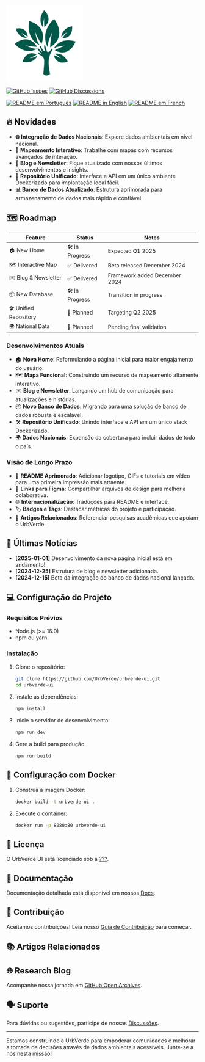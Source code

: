<img src="src/assets/images/logo-white.png" alt="UrbVerde" width="200" height="200"> <!-- colocar logo com texto kk-->
<!-- ![UrbVerde](src/assets/images/logo-white.png) colocar logo com texto kk -->

<!-- ![Teaser](imgs/teaser.png) colocar img da plataforma -->

<!-- [![PyPI - Version](https://img.shields.io/pypi/UrbVerde/urbverde-ui)](https://pypi.org/project/)
[![PyPI - Downloads](https://img.shields.io/pypi/UrbVerde/urbverde-ui)](https://pypi.org/project/) -->
[![GitHub Issues](https://img.shields.io/github/issues/UrbVerde/urbverde-ui)](https://github.com/UrbVerde/urbverde-ui/issues)
[![GitHub Discussions](https://img.shields.io/github/discussions/UrbVerde/urbverde-ui)](https://github.com/UrbVerde/urbverde-ui/discussions)

[![README em Português](https://img.shields.io/badge/Francais-d9d9d9)](./README_BR.md)
[![README in English](https://img.shields.io/badge/English-d9d9d9)](./README.md)
[![README em French](https://img.shields.io/badge/Francais-d9d9d9)](./README_FR.md)
<!-- [![한국어 README](https://img.shields.io/badge/한국어-d9d9d9)](./README_KR.md)
[![简体中文版自述文件](https://img.shields.io/badge/简体中文-d9d9d9)](./README_CN.md)
[![日本語版 README](https://img.shields.io/badge/日本語-d9d9d9)](./README_JA.md) -->

<!-- Bem-vindo ao projeto UrbVerde UI! Este repositório faz parte da iniciativa open-source UrbVerde, que visa democratizar dados ambientais e promover a sustentabilidade urbana. A interface foi projetada para oferecer uma plataforma intuitiva, rápida e altamente acessível para explorar insights geoespaciais e socioambientais. -->


## 🔥 Novidades

- **🌐 Integração de Dados Nacionais**: Explore dados ambientais em nível nacional.
- **📍 Mapeamento Interativo**: Trabalhe com mapas com recursos avançados de interação.
- **📖 Blog e Newsletter**: Fique atualizado com nossos últimos desenvolvimentos e insights.
- **🔗 Repositório Unificado**: Interface e API em um único ambiente Dockerizado para implantação local fácil.
- **📊 Banco de Dados Atualizado**: Estrutura aprimorada para armazenamento de dados mais rápido e confiável.


## 🗺️ Roadmap

| Feature               | Status  | Notes                             |
|-----------------------|---------|-----------------------------------------|
| 🏠 New Home           | 🛠️ In Progress | Expected Q1 2025                  |
| 🗺️ Interactive Map    | ✅ Delivered  | Beta released December 2024      |
| ✉️ Blog & Newsletter  | ✅ Delivered  | Framework added December 2024    |
| 📦 New Database       | 🛠️ In Progress | Transition in progress           |
| 🛠️ Unified Repository | 🚧 Planned   | Targeting Q2 2025                |
| 🌍 National Data      | 🚧 Planned   | Pending final validation         |


### Desenvolvimentos Atuais

- 🏠 **Nova Home**: Reformulando a página inicial para maior engajamento do usuário.
- 🗺️ **Mapa Funcional**: Construindo um recurso de mapeamento altamente interativo.
- ✉️ **Blog e Newsletter**: Lançando um hub de comunicação para atualizações e histórias.
- 📦 **Novo Banco de Dados**: Migrando para uma solução de banco de dados robusta e escalável.
- 🛠️ **Repositório Unificado**: Unindo interface e API em um único stack Dockerizado.
- 🌍 **Dados Nacionais**: Expansão da cobertura para incluir dados de todo o país.

### Visão de Longo Prazo

- 🎨 **README Aprimorado**: Adicionar logotipo, GIFs e tutoriais em vídeo para uma primeira impressão mais atraente.
- 📄 **Links para Figma**: Compartilhar arquivos de design para melhoria colaborativa.
- 🌐 **Internacionalização**: Traduções para README e interface.
- 🏷️ **Badges e Tags**: Destacar métricas do projeto e participação.
- 📑 **Artigos Relacionados**: Referenciar pesquisas acadêmicas que apoiam o UrbVerde.

## 🎉 Últimas Notícias

- **[2025-01-01]** Desenvolvimento da nova página inicial está em andamento!
- **[2024-12-25]** Estrutura de blog e newsletter adicionada.
- **[2024-12-15]** Beta da integração do banco de dados nacional lançado.

## 💻 Configuração do Projeto

### Requisitos Prévios

- Node.js (>= 16.0)
- npm ou yarn

### Instalação

1. Clone o repositório:
   ```sh
   git clone https://github.com/UrbVerde/urbverde-ui.git
   cd urbverde-ui
   ```

2. Instale as dependências:
   ```sh
   npm install
   ```

3. Inicie o servidor de desenvolvimento:
   ```sh
   npm run dev
   ```

4. Gere a build para produção:
   ```sh
   npm run build
   ```

## 🐳 Configuração com Docker

1. Construa a imagem Docker:
   ```sh
   docker build -t urbverde-ui .
   ```

2. Execute o container:
   ```sh
   docker run -p 8080:80 urbverde-ui
   ```

## 📜 Licença

O UrbVerde UI está licenciado sob a [???](LICENSE).

## 📖 Documentação

Documentação detalhada está disponível em nossos [Docs](). <!-- https://urbverde.org/docs). -->

## 🧩 Contribuição

Aceitamos contribuições! Leia nosso [Guia de Contribuição](CONTRIBUTING.md) para começar.

## 📚 Artigos Relacionados

<!-- - Doe, J. et al. (2024). "Environmental Insights through Web-Based Mapping Platforms." -->
<!-- - Smith, A. et al. (2023). "Democratizing Data for Urban Sustainability." -->

## 🌐 Research Blog 

Acompanhe nossa jornada em [GitHub Open Archives](). <!-- https://github.com/UrbVerde/urbverde-blog). -->

## 🗣 Suporte

Para dúvidas ou sugestões, participe de nossas [Discussões](https://github.com/UrbVerde/urbverde-ui/discussions).

---

Estamos construindo a UrbVerde para empoderar comunidades e melhorar a tomada de decisões através de dados ambientais acessíveis. Junte-se a nós nesta missão!

